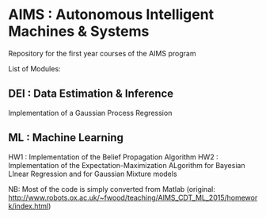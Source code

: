 # AIMS : Autonomous Intelligent Machines &amp; Systems
Repository for the first year courses of the AIMS program

List of Modules:

## DEI : Data Estimation & Inference
Implementation of a Gaussian Process Regression

## ML : Machine Learning
HW1 : Implementation of the Belief Propagation Algorithm
HW2 : Implementation of the Expectation-Maximization ALgorithm for Bayesian LInear Regression and for Gaussian Mixture models

NB: Most of the code is simply converted from Matlab (original: http://www.robots.ox.ac.uk/~fwood/teaching/AIMS_CDT_ML_2015/homework/index.html)
